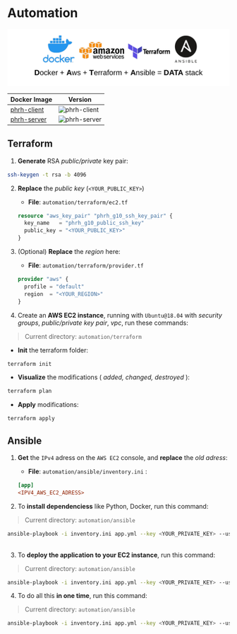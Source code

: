 # Automation

![data stack](./assets/data-stack.png)

| Docker Image | Version |
| ------------ | ------- |
| [phrh-client](https://hub.docker.com/repository/docker/blyndusk/phrh-client) | ![phrh-client](https://img.shields.io/docker/v/blyndusk/phrh-client) |
| [phrh-server](https://hub.docker.com/repository/docker/blyndusk/phrh-server) | ![phrh-server](https://img.shields.io/docker/v/blyndusk/phrh-server) |

## Terraform

1. **Generate** RSA *public/private* key pair:

  ```bash
  ssh-keygen -t rsa -b 4096
  ```

2. **Replace** the *public key* (`<YOUR_PUBLIC_KEY>`)

    - **File**: `automation/terraform/ec2.tf`

    ```terraform
    resource "aws_key_pair" "phrh_g10_ssh_key_pair" {
      key_name   = "phrh_g10_public_ssh_key"
      public_key = "<YOUR_PUBLIC_KEY>"
    }
    ```

3. (Optional) **Replace** the *region* here: 

    - **File**: `automation/terraform/provider.tf`

    ```terraform
    provider "aws" {
      profile = "default"
      region  = "<YOUR_REGION>"
    }
    ```

4. Create an **AWS EC2 instance**, running with `Ubuntu@18.04` with *security groups*, *public/private key pair*, *vpc*, run these commands:

> Current directory: `automation/terraform`

  - **Init** the terraform folder:

  ```bash
  terraform init
  ```

  - **Visualize** the modifications ( *added, changed, destroyed* ):

  ```bash
  terraform plan
  ```

  - **Apply** modifications: 

  ```bash
  terraform apply
  ```

## Ansible 

1. **Get** the `IPv4` adress on the `AWS EC2` console, and **replace** the *old adress*: 

    - **File**: `automation/ansible/inventory.ini` :
   
    ```ini
    [app]
    <IPV4_AWS_EC2_ADRESS>
    ```

2. To **install dependenciess** like Python, Docker, run this command:

> Current directory: `automation/ansible`

```bash
ansible-playbook -i inventory.ini app.yml --key <YOUR_PRIVATE_KEY> --user ubuntu --tags="install"
     
```

3. To **deploy the application to your EC2 instance**, run this command:

> Current directory: `automation/ansible`

```bash
ansible-playbook -i inventory.ini app.yml --key <YOUR_PRIVATE_KEY> --user ubuntu --tags="deploy"       
```

4. To do all this **in one time**, run this command:

> Current directory: `automation/ansible`

```bash
ansible-playbook -i inventory.ini app.yml --key <YOUR_PRIVATE_KEY> --user ubuntu        
```

